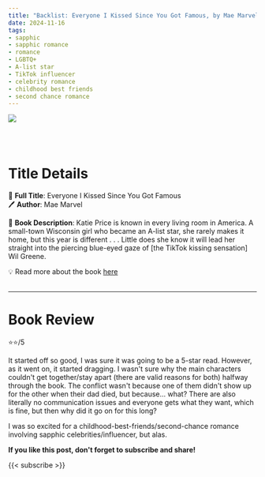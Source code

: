 ```yaml
---
title: "Backlist: Everyone I Kissed Since You Got Famous, by Mae Marvel"
date: 2024-11-16
tags: 
- sapphic
- sapphic romance
- romance
- LGBTQ+
- A-list star
- TikTok influencer
- celebrity romance
- childhood best friends
- second chance romance
---
```


![](https://mpd-biblio-covers.imgix.net/9781250894687.jpg)

<br>
<br>

# Title Details

📕 **Full Title**: Everyone I Kissed Since You Got Famous \
🖊 **Author**: Mae Marvel

🔎 **Book Description**: Katie Price is known in every living room in America. A small-town Wisconsin girl who became an A-list star, she rarely makes it home, but this year is different . . . Little does she know it will lead her straight into the piercing blue-eyed gaze of [the TikTok kissing sensation] Wil Greene.

💡️ Read more about the book [here](https://us.macmillan.com/books/9781250894687/everyoneikissedsinceyougotfamous)
<br>
<br>

---

# Book Review

⭐⭐/5

It started off so good, I was sure it was going to be a 5-star read. However, as it went on, it started dragging. I wasn't sure why the main characters couldn't get together/stay apart (there are valid reasons for both) halfway through the book. The conflict wasn't because one of them didn't show up for the other when their dad died, but because... what? There are also literally no communication issues and everyone gets what they want, which is fine, but then why did it go on for this long?

I was so excited for a childhood-best-friends/second-chance romance involving sapphic celebrities/influencer, but alas.

**If you like this post, don't forget to subscribe and share!**

{{< subscribe >}}
